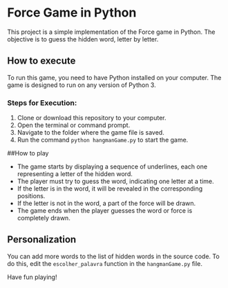 # Force Game in Python

This project is a simple implementation of the Force game in Python. The objective is to guess the hidden word, letter by letter.

## How to execute

To run this game, you need to have Python installed on your computer. The game is designed to run on any version of Python 3.

### Steps for Execution:

1. Clone or download this repository to your computer.
2. Open the terminal or command prompt.
3. Navigate to the folder where the game file is saved.
4. Run the command `python hangmanGame.py` to start the game.

##How to play

- The game starts by displaying a sequence of underlines, each one representing a letter of the hidden word.
- The player must try to guess the word, indicating one letter at a time.
- If the letter is in the word, it will be revealed in the corresponding positions.
- If the letter is not in the word, a part of the force will be drawn.
- The game ends when the player guesses the word or force is completely drawn.

## Personalization

You can add more words to the list of hidden words in the source code. To do this, edit the `escolher_palavra` function in the `hangmanGame.py` file.

Have fun playing!
